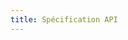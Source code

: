```yaml
---
title: Spécification API
---
```


<SwaggerUI url="https://api-k8s.staging.notification.cdssandbox.xyz/v2/openapi-fr" />